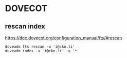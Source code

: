DOVECOT
=======

rescan index
------------

https://doc.dovecot.org/configuration_manual/fts/#rescan

```
doveadm fts rescan -u 'i@ckn.li'
doveadm index -u 'i@ckn.li' -q '*'
```
